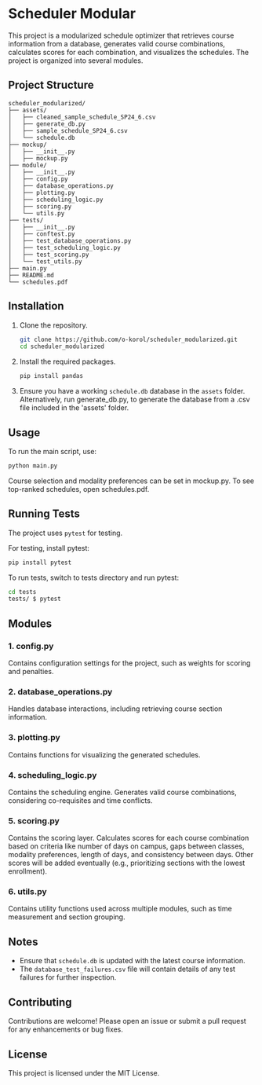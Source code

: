 # Scheduler Modular

This project is a modularized schedule optimizer that retrieves course information from a database, generates valid course combinations, calculates scores for each combination, and visualizes the schedules. The project is organized into several modules.

## Project Structure

```
scheduler_modularized/
├── assets/
│   ├── cleaned_sample_schedule_SP24_6.csv
│   ├── generate_db.py
│   ├── sample_schedule_SP24_6.csv
│   └── schedule.db  
├── mockup/
│   ├── __init__.py
│   ├── mockup.py
├── module/
│   ├── __init__.py
│   ├── config.py
│   ├── database_operations.py
│   ├── plotting.py
│   ├── scheduling_logic.py
│   ├── scoring.py
│   └── utils.py
├── tests/
│   ├── __init__.py
│   ├── conftest.py
│   ├── test_database_operations.py
│   ├── test_scheduling_logic.py
│   ├── test_scoring.py
│   └── test_utils.py
├── main.py
├── README.md
└── schedules.pdf
```

## Installation

1. Clone the repository.
   ```sh
   git clone https://github.com/o-korol/scheduler_modularized.git
   cd scheduler_modularized
   ```

2. Install the required packages.
   ```sh
   pip install pandas
   ```

3. Ensure you have a working `schedule.db` database in the `assets` folder.  Alternatively, run generate_db.py, to generate the database from a .csv file included in the 'assets' folder.

## Usage

To run the main script, use:
```sh
python main.py
```

Course selection and modality preferences can be set in mockup.py.
To see top-ranked schedules, open schedules.pdf.

## Running Tests

The project uses `pytest` for testing.

For testing, install pytest:
   ```sh
   pip install pytest
   ```
To run tests, switch to tests directory and run pytest:

   ```sh
   cd tests
   tests/ $ pytest
   ```

## Modules

### 1. config.py
Contains configuration settings for the project, such as weights for scoring and penalties.

### 2. database_operations.py
Handles database interactions, including retrieving course section information.

### 3. plotting.py
Contains functions for visualizing the generated schedules.

### 4. scheduling_logic.py
Contains the scheduling engine.  Generates valid course combinations, considering co-requisites and time conflicts.

### 5. scoring.py
Contains the scoring layer.  Calculates scores for each course combination based on criteria like number of days on campus, gaps between classes, modality preferences, length of days, and consistency between days.  Other scores will be added eventually (e.g., prioritizing sections with the lowest enrollment).

### 6. utils.py
Contains utility functions used across multiple modules, such as time measurement and section grouping.

## Notes

- Ensure that `schedule.db` is updated with the latest course information.
- The `database_test_failures.csv` file will contain details of any test failures for further inspection.

## Contributing

Contributions are welcome! Please open an issue or submit a pull request for any enhancements or bug fixes.

## License

This project is licensed under the MIT License.
